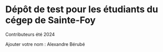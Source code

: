 # Dépôt de test pour les étudiants du cégep de Sainte-Foy
Contributeurs été 2024

Ajouter votre nom : Alexandre Bérubé
